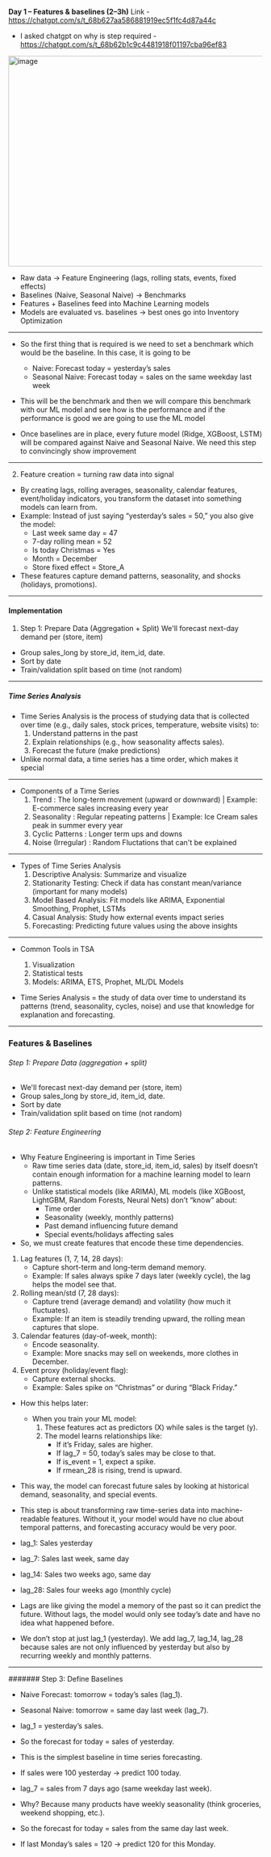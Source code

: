 **Day 1 – Features & baselines (2–3h)** Link - https://chatgpt.com/s/t_68b627aa586881919ec5f1fc4d87a44c
- I asked chatgpt on why is step required - https://chatgpt.com/s/t_68b62b1c9c4481918f01197cba96ef83

<img width="860" height="417" alt="image" src="https://github.com/user-attachments/assets/2d1a8be3-c847-40c1-bfb4-9cd14bb0bfc0" />

- Raw data → Feature Engineering (lags, rolling stats, events, fixed effects)
- Baselines (Naive, Seasonal Naive) → Benchmarks
- Features + Baselines feed into Machine Learning models
- Models are evaluated vs. baselines → best ones go into Inventory Optimization

---

- So the first thing that is required is we need to set a benchmark which would be the baseline. In this case, it is going to be
  - Naive: Forecast today = yesterday’s sales
  - Seasonal Naive: Forecast today = sales on the same weekday last week
 
- This will be the benchmark and then we will compare this benchmark with our ML model and see how is the performance and if the performance is good we are going to use the ML model
- Once baselines are in place, every future model (Ridge, XGBoost, LSTM) will be compared against Naive and Seasonal Naive. We need this step to convincingly show improvement
---

2. Feature creation = turning raw data into signal
- By creating lags, rolling averages, seasonality, calendar features, event/holiday indicators, you transform the dataset into something models can learn from.
- Example: Instead of just saying “yesterday’s sales = 50,” you also give the model:
  - Last week same day = 47
  - 7-day rolling mean = 52
  - Is today Christmas = Yes
  - Month = December
  - Store fixed effect = Store_A
- These features capture demand patterns, seasonality, and shocks (holidays, promotions).

--- 

#### Implementation

1) Step 1: Prepare Data (Aggregation + Split)
We'll forecast next-day demand per (store, item)
- Group sales_long by store_id, item_id, date.
- Sort by date
- Train/validation split based on time (not random)

---

##### Time Series Analysis

- Time Series Analysis is the process of studying data that is collected over time (e.g., daily sales, stock prices, temperature, website visits) to:
  1. Understand patterns in the past
  2. Explain relationships (e.g., how seasonality affects sales).
  3. Forecast the future (make predictions)
- Unlike normal data, a time series has a time order, which makes it special
---
- Components of a Time Series
  1. Trend : The long-term movement (upward or downward) | Example: E-commerce sales increasing every year
  2. Seasonality : Regular repeating patterns | Example: Ice Cream sales peak in summer every year
  3. Cyclic Patterns : Longer term ups and downs
  4. Noise (Irregular) : Random Fluctations that can't be explained
---
- Types of Time Series Analysis
  1. Descriptive Analysis: Summarize and visualize
  2. Stationarity Testing: Check if data has constant mean/variance (important for many models)
  3. Model Based Analysis: Fit models like ARIMA, Exponential Smoothing, Prophet, LSTMs
  4. Casual Analysis: Study how external events impact series
  5. Forecasting: Predicting future values using the above insights
---
- Common Tools in TSA
  1. Visualization
  2. Statistical tests
  3. Models: ARIMA, ETS, Prophet, ML/DL Models
 
- Time Series Analysis = the study of data over time to understand its patterns (trend, seasonality, cycles, noise) and use that knowledge for explanation and forecasting.

---

### Features & Baselines

###### Step 1: Prepare Data (aggregation + split)
- We'll forecast next-day demand per (store, item)
- Group sales_long by store_id, item_id, date.
- Sort by date
- Train/validation split based on time (not random)

###### Step 2: Feature Engineering

- Why Feature Engineering is important in Time Series
  - Raw time series data (date, store_id, item_id, sales) by itself doesn’t contain enough information for a machine learning model to learn patterns.
  - Unlike statistical models (like ARIMA), ML models (like XGBoost, LightGBM, Random Forests, Neural Nets) don’t “know” about:
    - Time order
    - Seasonality (weekly, monthly patterns)
    - Past demand influencing future demand
    - Special events/holidays affecting sales
- So, we must create features that encode these time dependencies.

1. Lag features (1, 7, 14, 28 days):
   - Capture short-term and long-term demand memory.
   - Example: If sales always spike 7 days later (weekly cycle), the lag helps the model see that.
2. Rolling mean/std (7, 28 days):
   - Capture trend (average demand) and volatility (how much it fluctuates).
   - Example: If an item is steadily trending upward, the rolling mean captures that slope.
3. Calendar features (day-of-week, month):
   - Encode seasonality.
   - Example: More snacks may sell on weekends, more clothes in December.
4. Event proxy (holiday/event flag):
   - Capture external shocks.
   - Example: Sales spike on “Christmas” or during “Black Friday.”

- How this helps later:
  - When you train your ML model:
    1. These features act as predictors (X) while sales is the target (y).
    2. The model learns relationships like:
       - If it’s Friday, sales are higher.
       - If lag_7 = 50, today’s sales may be close to that.
       - If is_event = 1, expect a spike.
       - If rmean_28 is rising, trend is upward.
- This way, the model can forecast future sales by looking at historical demand, seasonality, and special events.

- This step is about transforming raw time-series data into machine-readable features. Without it, your model would have no clue about temporal patterns, and forecasting accuracy would be very poor.

- lag_1: Sales yesterday
- lag_7: Sales last week, same day
- lag_14: Sales two weeks ago, same day
- lag_28: Sales four weeks ago (monthly cycle)

- Lags are like giving the model a memory of the past so it can predict the future. Without lags, the model would only see today’s date and have no idea what happened before.
- We don’t stop at just lag_1 (yesterday). We add lag_7, lag_14, lag_28 because sales are not only influenced by yesterday but also by recurring weekly and monthly patterns.

---

####### Step 3: Define Baselines

- Naive Forecast: tomorrow = today’s sales (lag_1).
- Seasonal Naive: tomorrow = same day last week (lag_7).

- lag_1 = yesterday’s sales.
- So the forecast for today = sales of yesterday.
- This is the simplest baseline in time series forecasting.
- If sales were 100 yesterday → predict 100 today.

- lag_7 = sales from 7 days ago (same weekday last week).
- Why? Because many products have weekly seasonality (think groceries, weekend shopping, etc.).
- So the forecast for today = sales from the same day last week.
- If last Monday’s sales = 120 → predict 120 for this Monday.
